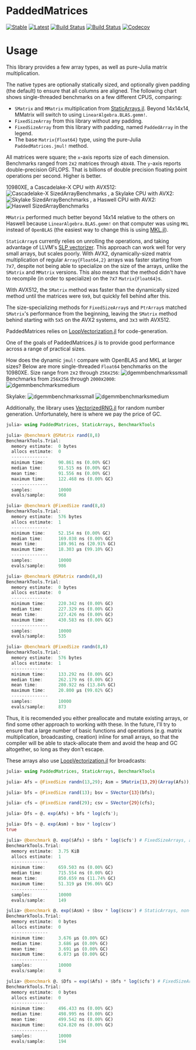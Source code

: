 # PaddedMatrices

[![Stable](https://img.shields.io/badge/docs-stable-blue.svg)](https://chriselrod.github.io/PaddedMatrices.jl/stable)
[![Latest](https://img.shields.io/badge/docs-latest-blue.svg)](https://chriselrod.github.io/PaddedMatrices.jl/latest)
[![Build Status](https://travis-ci.com/chriselrod/PaddedMatrices.jl.svg?branch=master)](https://travis-ci.com/chriselrod/PaddedMatrices.jl)
[![Build Status](https://ci.appveyor.com/api/projects/status/github/chriselrod/PaddedMatrices.jl?svg=true)](https://ci.appveyor.com/project/chriselrod/PaddedMatrices-jl)
[![Codecov](https://codecov.io/gh/chriselrod/PaddedMatrices.jl/branch/master/graph/badge.svg)](https://codecov.io/gh/chriselrod/PaddedMatrices.jl)

# Usage

This library provides a few array types, as well as pure-Julia matrix multiplication.

The native types are optionally statically sized, and optionally given padding (the default) to ensure that all columns are aligned. The following chart shows single-threaded benchmarks on a few different CPUS, comparing:

* `SMatrix` and `MMatrix` multiplication from [StaticArrays.jl](https://github.com/JuliaArrays/StaticArrays.jl). Beyond 14x14x14, MMatrix will switch to using `LinearAlgebra.BLAS.gemm!`.
* `FixedSizeArray` from this library without any padding.
* `FixedSizeArray` from this library with padding, named `PaddedArray` in the legend.
* The base `Matrix{Float64}` type, using the pure-Julia `PaddedMatrices.jmul!` method.

All matrices were square; the `x`-axis reports size of each dimension. Benchmarks ranged from `2`x`2` matrices through `48`x`48`. The `y`-axis reports double-precision GFLOPS. That is billions of double precision floating point operations per second. Higher is better.

10980XE, a Cascadelake-X CPU with AVX512:
![Cascadelake-X SizedArrayBenchmarks](docs/src/assets/sizedarraybenchmarksAVX512_cascadelakeX.svg)
, a Skylake CPU with AVX2:
![Skylake SizedArrayBenchmarks](docs/src/assets/sizedarraybenchmarks2_skylake.svg)
, a Haswell CPU with AVX2:
![Haswell SizedArrayBenchmarks](docs/src/assets/sizedarraybenchmarks2_haswell.svg)

`MMatrix` performed much better beyond 14x14 relative to the others on Haswell because `LinearAlgebra.BLAS.gemm!` on that computer was using `MKL` instead of `OpenBLAS` (the easiest way to change this is using [MKL.jl](https://github.com/JuliaComputing/MKL.jl)).

`StaticArray`s currently relies on unrolling the operations, and taking advantage of LLVM's [SLP vectorizer](https://llvm.org/docs/Vectorizers.html#the-slp-vectorizer). This approach can work well for very small arrays, but scales poorly. With AVX2, dynamically-sized matrix multiplication of regular `Array{Float64,2}` arrays was faster starting from `7`x`7`, despite not being able to specialize on the size of the arrays, unlike the `SMatrix` and `MMatrix` versions. This also means that the method didn't have to recompile (in order to specialize) on the `7`x`7` `Matrix{Float64}`s.

With AVX512, the `SMatrix` method was faster than the dynamically sized method until the matrices were `9`x`9`, but quickly fell behind after this.

The size-specializing methods for `FixedSizeArray`s and `PtrArray`s matched `SMatrix`'s performance from the beginning, leaving the `SMatrix` method behind starting with `5`x`5` on the AVX2 systems, and `3`x`3` with AVX512.

PaddedMatrices relies on [LoopVectorization.jl](https://github.com/chriselrod/LoopVectorization.jl) for code-generation.

One of the goals of PaddedMatrices.jl is to provide good performance across a range of practical sizes.

How does the dynamic `jmul!` compare with OpenBLAS and MKL at larger sizes? Below are more single-threaded `Float64` benchmarks on the 10980XE. Size range from `2`x`2` through `256`x`256`:
![dgemmbenchmarkssmall](docs/src/assets/gemmFloat64_2_256_cascadelakeX.svg)
Benchmarks from `256`x`256` through `2000`x`2000`:
![dgemmbenchmarksmedium](docs/src/assets/gemmFloat64_256_2000_cascadelakeX.svg)

Skylake:
![dgemmbenchmarkssmall](docs/src/assets/gemmFloat64_2_256_skylake.svg)
![dgemmbenchmarksmedium](docs/src/assets/gemmFloat64_256_2000_skylake.svg)


Additionally, the library uses [VectorizedRNG.jl](https://github.com/chriselrod/VectorizedRNG.jl) for random number generation. Unfortunately, here is where we pay the price of GC.
```julia
julia> using PaddedMatrices, StaticArrays, BenchmarkTools

julia> @benchmark @SMatrix rand(8,8)
BenchmarkTools.Trial:
  memory estimate:  0 bytes
  allocs estimate:  0
  --------------
  minimum time:     90.861 ns (0.00% GC)
  median time:      91.515 ns (0.00% GC)
  mean time:        91.556 ns (0.00% GC)
  maximum time:     122.468 ns (0.00% GC)
  --------------
  samples:          10000
  evals/sample:     968

julia> @benchmark @FixedSize rand(8,8)
BenchmarkTools.Trial:
  memory estimate:  576 bytes
  allocs estimate:  1
  --------------
  minimum time:     52.154 ns (0.00% GC)
  median time:      169.038 ns (0.00% GC)
  mean time:        189.961 ns (20.91% GC)
  maximum time:     18.303 μs (99.10% GC)
  --------------
  samples:          10000
  evals/sample:     986

julia> @benchmark @SMatrix randn(8,8)
BenchmarkTools.Trial:
  memory estimate:  0 bytes
  allocs estimate:  0
  --------------
  minimum time:     220.342 ns (0.00% GC)
  median time:      227.329 ns (0.00% GC)
  mean time:        227.426 ns (0.00% GC)
  maximum time:     430.583 ns (0.00% GC)
  --------------
  samples:          10000
  evals/sample:     535

julia> @benchmark @FixedSize randn(8,8)
BenchmarkTools.Trial:
  memory estimate:  576 bytes
  allocs estimate:  1
  --------------
  minimum time:     133.292 ns (0.00% GC)
  median time:      262.179 ns (0.00% GC)
  mean time:        280.922 ns (13.84% GC)
  maximum time:     20.800 μs (99.02% GC)
  --------------
  samples:          10000
  evals/sample:     873
```
Thus, it is recomended you either preallocate and mutate existing arrays, or find some other approach to working with these.
In the future, I'll try to ensure that a large number of basic functions and operations (e.g. matrix multiplication, broadcasting, creation)
inline for small arrays, so that the compiler will be able to stack-allocate them and avoid the heap and GC altogether, so long as they don't escape.

These arrays also use [LoopVectorization.jl](https://github.com/chriselrod/LoopVectorization.jl) for broadcasts:
```julia
julia> using PaddedMatrices, StaticArrays, BenchmarkTools

julia> Afs = @FixedSize randn(13,29); Asm = SMatrix{13,29}(Array(Afs));

julia> bfs = @FixedSize rand(13); bsv = SVector{13}(bfs);

julia> cfs = @FixedSize rand(29); csv = SVector{29}(cfs);

julia> Dfs = @. exp(Afs) + bfs * log(cfs');

julia> Dfs ≈ @. exp(Asm) + bsv * log(csv')
true

julia> @benchmark @. exp($Afs) + $bfs * log($cfs') # FixedSizeArrays, allocating
BenchmarkTools.Trial:
  memory estimate:  3.75 KiB
  allocs estimate:  1
  --------------
  minimum time:     659.503 ns (0.00% GC)
  median time:      715.554 ns (0.00% GC)
  mean time:        850.659 ns (11.74% GC)
  maximum time:     51.319 μs (96.06% GC)
  --------------
  samples:          10000
  evals/sample:     149

julia> @benchmark @. exp($Asm) + $bsv * log($csv') # StaticArrays, non-allocating but much slower
BenchmarkTools.Trial:
  memory estimate:  0 bytes
  allocs estimate:  0
  --------------
  minimum time:     3.676 μs (0.00% GC)
  median time:      3.686 μs (0.00% GC)
  mean time:        3.691 μs (0.00% GC)
  maximum time:     6.073 μs (0.00% GC)
  --------------
  samples:          10000
  evals/sample:     8

julia> @benchmark @. $Dfs = exp($Afs) + $bfs * log($cfs') # FixedSizeArrays, using pre-allocated output
BenchmarkTools.Trial:
  memory estimate:  0 bytes
  allocs estimate:  0
  --------------
  minimum time:     496.433 ns (0.00% GC)
  median time:      498.995 ns (0.00% GC)
  mean time:        499.542 ns (0.00% GC)
  maximum time:     624.820 ns (0.00% GC)
  --------------
  samples:          10000
  evals/sample:     194
  ```


